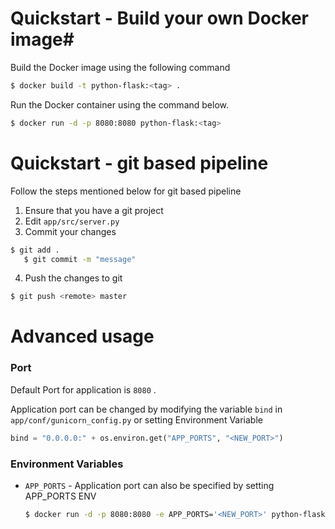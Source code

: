 # Quickstart - Build your own Docker image#

Build the Docker image using the following command

```bash
$ docker build -t python-flask:<tag> .
```

Run the Docker container using the command below.

```bash
$ docker run -d -p 8080:8080 python-flask:<tag>
```

# Quickstart - git based pipeline

Follow the steps mentioned below for git based pipeline

1. Ensure that you have a git project
2. Edit `app/src/server.py`
3. Commit your changes
```bash
$ git add .
   $ git commit -m "message"
```
4. Push the changes to git
```bash
$ git push <remote> master
```

# Advanced usage

### **Port**

Default Port for application is `8080` .

Application port can be changed by modifying the variable `bind` in  `app/conf/gunicorn_config.py` or setting Environment Variable

```python
bind = "0.0.0.0:" + os.environ.get("APP_PORTS", "<NEW_PORT>")
```

### **Environment Variables**

* `APP_PORTS` - Application port can also be specified by setting APP_PORTS ENV

  ```bash
  $ docker run -d -p 8080:8080 -e APP_PORTS='<NEW_PORT>' python-flask:<tag>
  ```
